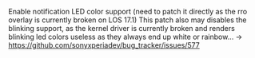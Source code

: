 Enable notification LED color support (need to patch it directly as the rro overlay is currently broken on LOS 17.1)
This patch also may disables the blinking support, as the kernel driver is currently broken and renders blinking led
colors useless as they always end up white or rainbow... -> https://github.com/sonyxperiadev/bug_tracker/issues/577
